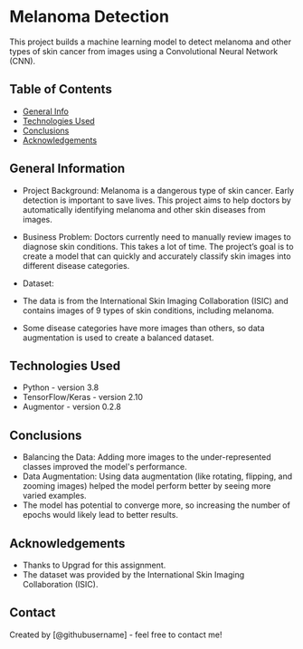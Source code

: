 # Melanoma Detection
This project builds a machine learning model to detect melanoma and other types of skin cancer from images using a Convolutional Neural Network (CNN).

## Table of Contents
* [General Info](#general-information)
* [Technologies Used](#technologies-used)
* [Conclusions](#conclusions)
* [Acknowledgements](#acknowledgements)

<!-- You can include any other section that is pertinent to your problem -->

## General Information
- Project Background: Melanoma is a dangerous type of skin cancer. Early detection is important to save lives. This project aims to help doctors by automatically identifying melanoma and other skin diseases from images.
- Business Problem: Doctors currently need to manually review images to diagnose skin conditions. This takes a lot of time. The project’s goal is to create a model that can quickly and accurately classify skin images into different disease categories.

- Dataset:
- The data is from the International Skin Imaging Collaboration (ISIC) and contains images of 9 types of skin conditions, including melanoma.
- Some disease categories have more images than others, so data augmentation is used to create a balanced dataset.

<!-- You don't have to answer all the questions - just the ones relevant to your project. -->

## Technologies Used
- Python - version 3.8
- TensorFlow/Keras - version 2.10
- Augmentor - version 0.2.8

<!-- As the libraries versions keep on changing, it is recommended to mention the version of library used in this project -->

## Conclusions
- Balancing the Data: Adding more images to the under-represented classes improved the model's performance.
- Data Augmentation: Using data augmentation (like rotating, flipping, and zooming images) helped the model perform better by seeing more varied examples.
- The model has potential to converge more, so increasing the number of epochs would likely lead to better results.

<!-- You don't have to answer all the questions - just the ones relevant to your project. -->


## Acknowledgements
- Thanks to Upgrad for this assignment.
- The dataset was provided by the International Skin Imaging Collaboration (ISIC).


## Contact
Created by [@githubusername] - feel free to contact me!


<!-- Optional -->
<!-- ## License -->
<!-- This project is open source and available under the [... License](). -->

<!-- You don't have to include all sections - just the one's relevant to your project -->

